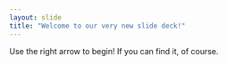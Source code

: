 ```yaml
---
layout: slide
title: "Welcome to our very new slide deck!"
---
```


Use the right arrow to begin! If you can find it, of course.
